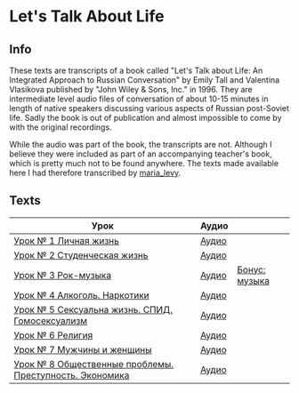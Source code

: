 # Let's Talk About Life

## Info

These texts are transcripts of a book called "Let's Talk about Life: An Integrated Approach to Russian Conversation" by Emily Tall and Valentina Vlasikova published by "John Wiley & Sons, Inc." in 1996. They are intermediate level audio files of conversation of about 10-15 minutes in length of native speakers discussing various aspects of Russian post-Soviet life. Sadly the book is out of publication and almost impossible to come by with the original recordings.

While the audio was part of the book, the transcripts are not. Although I believe they were included as part of an accompanying teacher's book, which is pretty much not to be found anywhere. The texts made available here I had therefore transcribed by [maria_levy](https://www.fiverr.com/maria_levy).

## Texts

| Урок                                                                                                           | Аудио                                                                           | |
|----------------------------------------------------------------------------------------------------------------|---------------------------------------------------------------------------------|---
| [Урок № 1 Личная жизнь](./1_личная_жизнь.md)                                                                   | [Аудио](https://mega.nz/#!dQZzCTAb!PLMw3_35FhsEYJYGCeCD5EXGaLQCZztAl1jibCF-yh4) | |
| [Урок № 2 Студенческая жизнь](./2_студенческая_жизнь.md)                                                       | [Аудио](https://mega.nz/#!dJZXgLSK!lAqnDL06p3cHM599CoBJoTcni1Ke5AOZ9XFsJYP8IwE) | |
| [Урок № 3 Рок-музыка](./3_рок-музыка.md)                                                                       | [Аудио](https://mega.nz/#!8Z5FCQab!3vgtjdD7G-UOZsc0Mq5LEfM657amRPqD10DvPqxBCpw) | [Бонус: музыка](https://mega.nz/#!8Z5FCQab!3vgtjdD7G-UOZsc0Mq5LEfM657amRPqD10DvPqxBCpw) |
| [Урок № 4 Алкоголь. Наркотики](./4_алкоголь_наркотики.md)                                                      | [Аудио](https://mega.nz/#!5ZwUwbAJ!8VUf5mz1Oy062BD2gPIjb47539J8IWD0mbcFPE8zVmc) | |
| [Урок № 5 Сексуальна жизнь. СПИД. Гомосексуализм](./5_сексуальна_жизнь_спид_гомосексуализм.md)                 | [Аудио](https://mega.nz/#!0UB0GI6D!CboP1JE4qWo7cyrCI4611xS6PHFRh-Z9zVQ4iQV-Ezo) | |
| [Урок № 6 Религия](./6_религия.md)                                                                             | [Аудио](https://mega.nz/#!1RAggYDD!X2RsCuT3ltnCHHoMGOjjU097hbXMxGpbbOUmUyA5cXU) | |
| [Урок № 7 Мужчины и женщины](./7_мужчины_и_женщины.md)                                                         | [Аудио](https://mega.nz/#!xQQ33CRZ!QxR4tY3ILVBdqrnO7XKEaSUbQ6A1TXZT-IeHOqJB9HQ) | |
| [Урок № 8 Общественные проблемы. Преступность. Экономика](./8_общественные_проблемы_преступность_экономика.md) | [Аудио](https://mega.nz/#!ZYI0FY5Y!FblURRSKwQLaq044edBc9m4lDeZbXVPu4BjCAT_5kSg) | |
